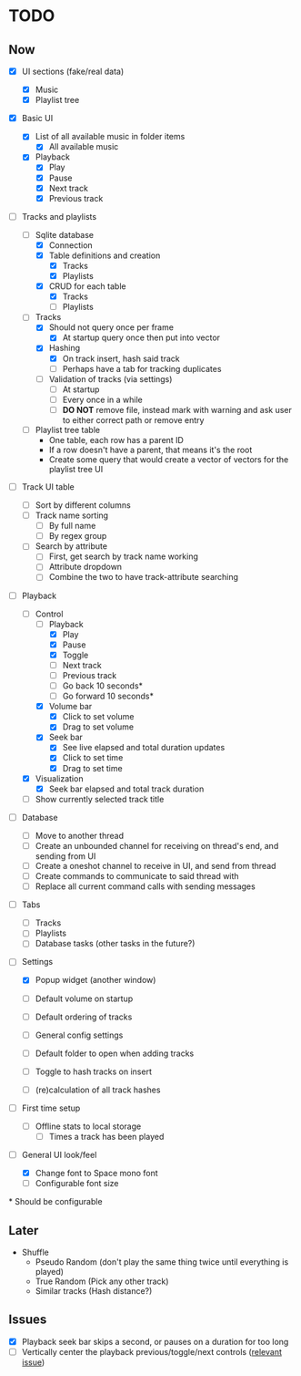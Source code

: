 # TODO

## Now

- [x] UI sections (fake/real data)

  - [x] Music
  - [x] Playlist tree

- [x] Basic UI

  - [x] List of all available music in folder items
    - [x] All available music
  - [x] Playback
    - [x] Play
    - [x] Pause
    - [x] Next track
    - [x] Previous track

- [ ] Tracks and playlists

  - [ ] Sqlite database
    - [x] Connection
    - [x] Table definitions and creation
      - [x] Tracks
      - [x] Playlists
    - [x] CRUD for each table
      - [x] Tracks
      - [ ] Playlists
  - [ ] Tracks
    - [x] Should not query once per frame
      - [x] At startup query once then put into vector
    - [x] Hashing
      - [x] On track insert, hash said track
      - [ ] Perhaps have a tab for tracking duplicates
    - [ ] Validation of tracks (via settings)
      - [ ] At startup
      - [ ] Every once in a while
      - [ ] **DO NOT** remove file, instead mark with warning and ask user to either correct path or remove entry
  - [ ] Playlist tree table
    - One table, each row has a parent ID
    - If a row doesn't have a parent, that means it's the root
    - Create some query that would create a vector of vectors for the playlist tree UI

- [ ] Track UI table

  - [ ] Sort by different columns
  - [ ] Track name sorting
    - [ ] By full name
    - [ ] By regex group
  - [ ] Search by attribute
    - [ ] First, get search by track name working
    - [ ] Attribute dropdown
    - [ ] Combine the two to have track-attribute searching

- [ ] Playback

  - [ ] Control
    - [ ] Playback
      - [x] Play
      - [x] Pause
      - [x] Toggle
      - [ ] Next track
      - [ ] Previous track
      - [ ] Go back 10 seconds\*
      - [ ] Go forward 10 seconds\*
    - [x] Volume bar
      - [x] Click to set volume
      - [x] Drag to set volume
    - [x] Seek bar
      - [x] See live elapsed and total duration updates
      - [x] Click to set time
      - [x] Drag to set time
  - [x] Visualization
    - [x] Seek bar elapsed and total track duration
  - [ ] Show currently selected track title

- [ ] Database

  - [ ] Move to another thread
  - [ ] Create an unbounded channel for receiving on thread's end, and sending from UI
  - [ ] Create a oneshot channel to receive in UI, and send from thread
  - [ ] Create commands to communicate to said thread with
  - [ ] Replace all current command calls with sending messages

- [ ] Tabs

  - [ ] Tracks
  - [ ] Playlists
  - [ ] Database tasks (other tasks in the future?)

- [ ] Settings

  - [x] Popup widget (another window)
  - [ ] Default volume on startup
  - [ ] Default ordering of tracks
  - [ ] General config settings

  - [ ] Default folder to open when adding tracks
  - [ ] Toggle to hash tracks on insert
  - [ ] (re)calculation of all track hashes

- [ ] First time setup

  - [ ] Offline stats to local storage
    - [ ] Times a track has been played

- [ ] General UI look/feel

  - [x] Change font to Space mono font
  - [ ] Configurable font size

\* Should be configurable

## Later

- Shuffle
  - Pseudo Random (don't play the same thing twice until everything is played)
  - True Random (Pick any other track)
  - Similar tracks (Hash distance?)

## Issues

- [x] Playback seek bar skips a second, or pauses on a duration for too long
- [ ] Vertically center the playback previous/toggle/next controls ([relevant issue](https://github.com/emilk/egui/discussions/1197))
